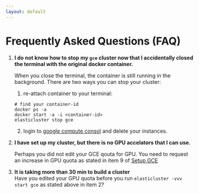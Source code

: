```yaml
---
layout: default 
---
```


# Frequently Asked Questions (FAQ)


1. **I do not know how to stop my `gce` cluster now that I accidentally closed the terminal with the original docker container.**   

   When you close the terminal, the container is still running in the background. There are two ways you can stop your cluster:  

    1. re-attach container to your terminal:    
    ```
    # find your container-id    
    docker ps -a    
    docker start -a -i <container-id>   
    elasticluster stop gce
    ```     
    2. login to [google compute consol](https://console.cloud.google.com/compute) and delete your instances.


2. **I have set up my cluster, but there is no GPU accelators that I can use.**

   Perhaps you did not edit your GCE qouta for GPU. You need to request an increase in GPU quota as stated in 
item 9 of [Setup GCE](https://stats285.github.io/assets/assignments/02/assignment2#part-1-setup-google-compute-engine)

3. **It is taking more than 30 min to build a cluster**   
   Have you edited your GPU quota before you run `elasticluster -vvv start gce` as stated above in item 2?
